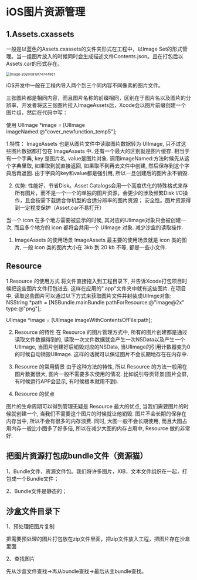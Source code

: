 

# iOS图片资源管理

## 1.Assets.cxassets

一般是以蓝色的Assets.cxassets的文件夹形式在工程中，以Image Set的形式管理。当一组图片放入的时候同时会生成描述文件Contents.json。且在打包后以Assets.car的形式存在。

<img src="/Users/pengyuhui/Library/Application Support/typora-user-images/image-20200819174744951.png" alt="image-20200819174744951" style="zoom:67%;" />

iOS开发中一般在工程内导入两个到三个同内容不同像素的图片文件。

三张图片都是相同内容，而且图片名称的前缀相同，区别在于图片名以及图片的分辨率，开发者将这三张图片拉入ImageAssets后，Xcode会以图片前缀创建一个图片组，然后在代码中写：

使用
UIImage *image = [UIImage imageNamed:@"cover_newfunction_temp5"];

1.特性： ImageAssets 也是从图片文件中读取图片数据转为 UIImage, 只不过这些图片数据都打包在 ImageAssets 中. 还有一个最大的区别就是图片缓存. 相当于有一个字典, key 是图片名, value是图片对象. 调用imageNamed:方法时候先从这个字典里取, 如果取到就直接返回, 如果取不到再去文件中创建, 然后保存到这个字典后再返回. 由于字典的key和value都是强引用, 所以一旦创建后的图片永不销毁.

2. 优势: 性能好，节省Disk。Asset Catalogs会用一个高度优化的特殊格式来存所有图片，而不是一个一个的单独的图片资源，会更少的涉及频繁Disk I/O操作，且会按需下载适合你机型的合适分辨率的图片资源； 安全性。图片资源得到一定程度保护（Asset,car不易打开）

当一个 icon 在多个地方需要被显示的时候, 其对应的UIImage对象只会被创建一次, 而且多个地方的 icon 都将会共用一个 UIImage 对象. 减少沙盒的读取操作.

 1. ImageAssets 的使用场景
ImageAssets 最主要的使用场景就是 icon 类的图片, 一般 icon 类的图片大小在 3kb 到 20 kb 不等, 都是一些小文件.

## Resource

1.Resource 的使用方式
将文件直接拖入到工程目录下, 并告诉Xcode打包项目时候把这些图片文件打包进去. 这样在应用的".app"文件夹中就有这些图片. 在项目中, 读取这些图片可以通过以下方式来获取图片文件并封装成UIImge对象:
NSString *path = [NSBundle.mainBundle pathForResource:@"image@2x" type:@"png"];

UIImage *image = [UIImage imageWithContentsOfFile:path];

2. Resource 的特性
在 Resource 的图片管理方式中, 所有的图片创建都是通过读取文件数据得到的, 读取一次文件数据就会产生一次NSData以及产生一个UIImage, 当图片创建好后销毁对应的NSData, 当UIImage的引用计数器变为0的时候自动销毁UIImage. 这样的话就可以保证图片不会长期地存在在内存中.

3. Resource 的常用情景
由于这种方法的特性, 所以 Resource 的方法一般用在图片数据很大, 图片一般不需要多次使用的情况. 比如说引导页背景(图片全屏, 有时候运行APP会显示, 有时候根本就用不到).

4. Resource 的优点

图片的生命周期可以得到管理无疑是 Resource 最大的优点, 当我们需要图片的时候就创建一个, 当我们不需要这个图片的时候就让他销毁. 图片不会长期的保存在内存当中, 所以不会有很多的内存浪费. 同时, 大图一般不会长期使用, 而且大图占用内存一般比小图多了好多倍, 所以在减少大图的内存占用中, Resource 做的非常好.

## 把图片资源打包成bundle文件（资源猫）

1、Bundle文件，资源文件包。我们将许多图片，XIB，文本文件组织在一起，打包成一个Bundle文件；

2、Bundle文件是静态的；

## 沙盒文件目录下

1、预处理把图片复制

把需要预处理的图片打包放在zip文件里面，把zip文件放入工程，把图片存在沙盒里面

2、查找图片

先从沙盒文件查找->再从bundle查找->最后从主bundle查找。